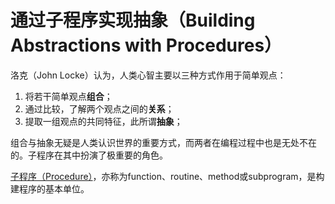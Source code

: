 # 通过子程序实现抽象（Building Abstractions with Procedures）

洛克（John Locke）认为，人类心智主要以三种方式作用于简单观点：

1. 将若干简单观点**组合**；
2. 通过比较，了解两个观点之间的**关系**；
3. 提取一组观点的共同特征，此所谓**抽象**；

组合与抽象无疑是人类认识世界的重要方式，而两者在编程过程中也是无处不在的。子程序在其中扮演了极重要的角色。

[子程序（Procedure）](https://en.wikipedia.org/wiki/Subroutine)，亦称为function、routine、method或subprogram，是构建程序的基本单位。


